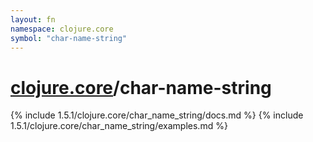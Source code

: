 ```yaml
---
layout: fn
namespace: clojure.core
symbol: "char-name-string"
---
```


# [clojure.core](../)/char-name-string

{% include 1.5.1/clojure.core/char_name_string/docs.md %}
{% include 1.5.1/clojure.core/char_name_string/examples.md %}

